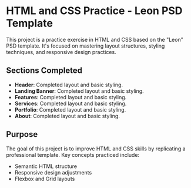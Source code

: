 # HTML and CSS Practice - Leon PSD Template

This project is a practice exercise in HTML and CSS based on the "Leon" PSD template. It's focused on mastering layout structures, styling techniques, and responsive design practices.

## Sections Completed

- **Header**: Completed layout and basic styling.
- **Landing Banner**: Completed layout and basic styling.
- **Features**: Completed layout and basic styling.
- **Services**: Completed layout and basic styling.
- **Portfolio**: Completed layout and basic styling.
- **About**: Completed layout and basic styling.

## Purpose

The goal of this project is to improve HTML and CSS skills by replicating a professional template. Key concepts practiced include:
- Semantic HTML structure
- Responsive design adjustments
- Flexbox and Grid layouts
